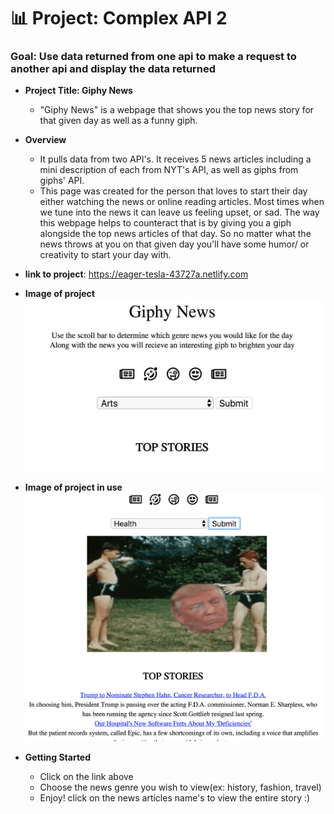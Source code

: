# 📊 Project: Complex API 2

### Goal: Use data returned from one api to make a request to another api and display the data returned

* **Project Title: Giphy News**
  - "Giphy News" is a webpage that shows you the top news story for that given day as well as a funny giph.


* **Overview**
  - It pulls data from two API's. It receives 5 news articles including a mini description of each from NYT's API, as well as giphs from giphs' API.
  - This page was created for the person that loves to start their day either watching the news or online reading articles. Most times when we tune into the news it can leave us feeling upset, or sad. The way this webpage helps to counteract that is by giving you a giph alongside the top news articles of that day. So no matter what the news throws at you on that given day you'll have some humor/ or creativity to start your day with.

* **link to project**: https://eager-tesla-43727a.netlify.com

* **Image of project**
![](NYTAPI/giphyNews.png)
* **Image of project in use**
![](NYTAPI/giphyNews2.png)

* **Getting Started**
  - Click on the link above
  - Choose the news genre you wish to view(ex: history, fashion, travel)
  - Enjoy! click on the news articles name's to view the entire story :)
